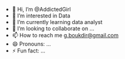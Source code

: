 - 👋 Hi, I’m @AddictedGirl
- 👀 I’m interested in Data
- 🌱 I’m currently learning data analyst
- 💞️ I’m looking to collaborate on ...
- 📫 How to reach me g.boukdir@gmail.com
- 😄 Pronouns: ...
- ⚡ Fun fact: ...

<!---
AddictedGirl/AddictedGirl is a ✨ special ✨ repository because its `README.md` (this file) appears on your GitHub profile.
You can click the Preview link to take a look at your changes.
--->
